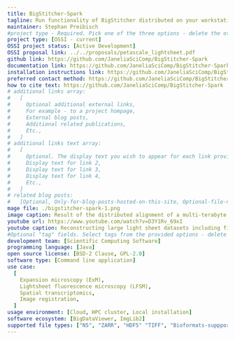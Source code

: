 ```yaml
---
title: BigStitcher-Spark
tagline: Run functionality of BigStitcher distributed on your workstation, a cluster or the cloud using Apache Spark.
maintainer: Stephan Preibisch
#project type - Required. Pick one of the three options - delete the other two.
project type: [OSSI - current]
OSSI project status: [Active Development]
OSSI proposal link: ../../proposals/petascale_lightsheet.pdf
github link: https://github.com/JaneliaSciComp/BigStitcher-Spark
documentation link: https://github.com/JaneliaSciComp/BigStitcher-Spark?tab=readme-ov-file#readme
installation instructions link: https://github.com/JaneliaSciComp/BigStitcher-Spark/?tab=readme-ov-file#install
preferred contact method: https://github.com/JaneliaSciComp/BigStitcher-Spark/issues
how to cite text: https://github.com/JaneliaSciComp/BigStitcher-Spark
# additional links array:
#   [
#     Optional additional external links,
#     For example - to a project hompage,
#     External blog posts,
#     Additional related publications,
#     Etc.,
#   ]
# additional links text array:
#   [
#     Optional. The display text you wish to appear for each link provided above,
#     Display text for link 2,
#     Display text for link 3,
#     Display text for link 4,
#     Etc.,
#   ]
# related blog posts:
#   [Optional, Only-for-blog-posts-hosted-on-this-site, Optional-file-name]
mage file: ./bigstitcher-spark-1.png
image caption: Result of the distributed alignment of a multi-terabyte lightsheet microscopy dataset
youtube url: https://www.youtube.com/watch?v=D3Y1Rv_69xI
youtube caption: Reconstructing large light sheet datasets including first BigStitcher-Spark detailed HowTo
#Optional "tag" fields. Select tags from the provided options - delete the options that are not applicable. If you feel another option is required to describe your project, add it and then note this in your pull request.
development team: [Scientific Computing Software]
programming language: [Java]
open source license: [BSD-2 Clause, GPL-2.0]
software type: [Command line application]
use case:
  [
    Expansion microscopy (ExM),
    Lightsheet fluorescence microscopy (LFSM),
    Spatial transcriptomics,
    Image registration,
  ]
usage environment: [Cloud, HPC cluster, Local installation]
software ecosystem: [BigDataViewer, ImgLib2]
supported file types: ["N5", "ZARR", "HDF5" "TIFF", "Bioformats-suppported image types"]
---
```

